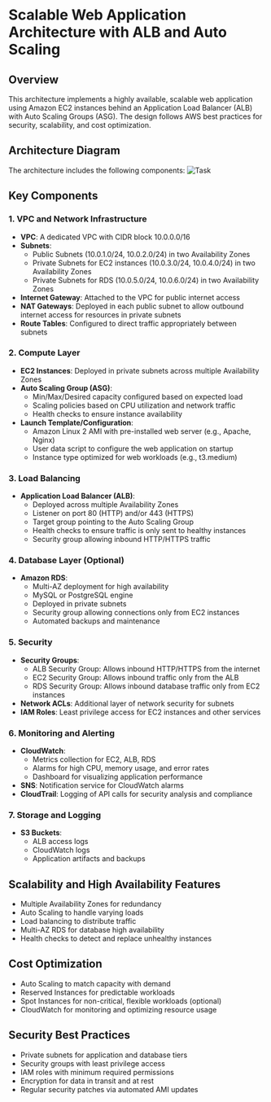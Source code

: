 # Scalable Web Application Architecture with ALB and Auto Scaling

## Overview
This architecture implements a highly available, scalable web application using Amazon EC2 instances behind an Application Load Balancer (ALB) with Auto Scaling Groups (ASG). The design follows AWS best practices for security, scalability, and cost optimization.

## Architecture Diagram
The architecture includes the following components:
![Task](https://github.com/user-attachments/assets/644fe9e3-0e86-432d-8846-3df99156c2e4)


## Key Components

### 1. VPC and Network Infrastructure
- **VPC**: A dedicated VPC with CIDR block 10.0.0.0/16
- **Subnets**:
  - Public Subnets (10.0.1.0/24, 10.0.2.0/24) in two Availability Zones
  - Private Subnets for EC2 instances (10.0.3.0/24, 10.0.4.0/24) in two Availability Zones
  - Private Subnets for RDS (10.0.5.0/24, 10.0.6.0/24) in two Availability Zones
- **Internet Gateway**: Attached to the VPC for public internet access
- **NAT Gateways**: Deployed in each public subnet to allow outbound internet access for resources in private subnets
- **Route Tables**: Configured to direct traffic appropriately between subnets

### 2. Compute Layer
- **EC2 Instances**: Deployed in private subnets across multiple Availability Zones
- **Auto Scaling Group (ASG)**:
  - Min/Max/Desired capacity configured based on expected load
  - Scaling policies based on CPU utilization and network traffic
  - Health checks to ensure instance availability
- **Launch Template/Configuration**:
  - Amazon Linux 2 AMI with pre-installed web server (e.g., Apache, Nginx)
  - User data script to configure the web application on startup
  - Instance type optimized for web workloads (e.g., t3.medium)

### 3. Load Balancing
- **Application Load Balancer (ALB)**:
  - Deployed across multiple Availability Zones
  - Listener on port 80 (HTTP) and/or 443 (HTTPS)
  - Target group pointing to the Auto Scaling Group
  - Health checks to ensure traffic is only sent to healthy instances
  - Security group allowing inbound HTTP/HTTPS traffic

### 4. Database Layer (Optional)
- **Amazon RDS**:
  - Multi-AZ deployment for high availability
  - MySQL or PostgreSQL engine
  - Deployed in private subnets
  - Security group allowing connections only from EC2 instances
  - Automated backups and maintenance

### 5. Security
- **Security Groups**:
  - ALB Security Group: Allows inbound HTTP/HTTPS from the internet
  - EC2 Security Group: Allows inbound traffic only from the ALB
  - RDS Security Group: Allows inbound database traffic only from EC2 instances
- **Network ACLs**: Additional layer of network security for subnets
- **IAM Roles**: Least privilege access for EC2 instances and other services

### 6. Monitoring and Alerting
- **CloudWatch**:
  - Metrics collection for EC2, ALB, RDS
  - Alarms for high CPU, memory usage, and error rates
  - Dashboard for visualizing application performance
- **SNS**: Notification service for CloudWatch alarms
- **CloudTrail**: Logging of API calls for security analysis and compliance

### 7. Storage and Logging
- **S3 Buckets**:
  - ALB access logs
  - CloudWatch logs
  - Application artifacts and backups

## Scalability and High Availability Features
- Multiple Availability Zones for redundancy
- Auto Scaling to handle varying loads
- Load balancing to distribute traffic
- Multi-AZ RDS for database high availability
- Health checks to detect and replace unhealthy instances

## Cost Optimization
- Auto Scaling to match capacity with demand
- Reserved Instances for predictable workloads
- Spot Instances for non-critical, flexible workloads (optional)
- CloudWatch for monitoring and optimizing resource usage

## Security Best Practices
- Private subnets for application and database tiers
- Security groups with least privilege access
- IAM roles with minimum required permissions
- Encryption for data in transit and at rest
- Regular security patches via automated AMI updates


